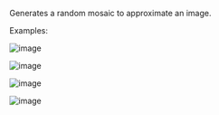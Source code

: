 Generates a random mosaic to approximate an image.

Examples: 

![image](https://github.com/user-attachments/assets/32ba62fc-93f7-4838-ad6b-973aa2e9b415)

![image](https://github.com/user-attachments/assets/16f76efc-1624-4792-8da4-035c5ac554c3)

![image](https://github.com/user-attachments/assets/91c9520b-2013-47f6-972a-4b0bcae69b54)

![image](https://github.com/user-attachments/assets/07c4db24-8e0a-4dbb-a2b5-b0f794abcad2)
